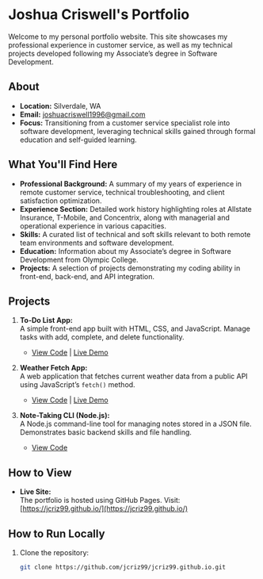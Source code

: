 # Joshua Criswell's Portfolio

Welcome to my personal portfolio website. This site showcases my professional experience in customer service, as well as my technical projects developed following my Associate’s degree in Software Development.

## About

- **Location:** Silverdale, WA
- **Email:** [joshuacriswell1996@gmail.com](mailto:joshuacriswell1996@gmail.com)
- **Focus:** Transitioning from a customer service specialist role into software development, leveraging technical skills gained through formal education and self-guided learning.

## What You'll Find Here

- **Professional Background:** A summary of my years of experience in remote customer service, technical troubleshooting, and client satisfaction optimization.
- **Experience Section:** Detailed work history highlighting roles at Allstate Insurance, T-Mobile, and Concentrix, along with managerial and operational experience in various capacities.
- **Skills:** A curated list of technical and soft skills relevant to both remote team environments and software development.
- **Education:** Information about my Associate’s degree in Software Development from Olympic College.
- **Projects:** A selection of projects demonstrating my coding ability in front-end, back-end, and API integration.

## Projects

1. **To-Do List App:**  
   A simple front-end app built with HTML, CSS, and JavaScript. Manage tasks with add, complete, and delete functionality.  
   - [View Code](https://github.com/yourusername/todo-list-app) | [Live Demo](https://yourusername.github.io/todo-list-app)

2. **Weather Fetch App:**  
   A web application that fetches current weather data from a public API using JavaScript’s `fetch()` method.  
   - [View Code](https://github.com/yourusername/weather-app) | [Live Demo](https://yourusername.github.io/weather-app)

3. **Note-Taking CLI (Node.js):**  
   A Node.js command-line tool for managing notes stored in a JSON file. Demonstrates basic backend skills and file handling.  
   - [View Code](https://github.com/yourusername/node-notes)

## How to View

- **Live Site:**  
  The portfolio is hosted using GitHub Pages. Visit: [https://jcriz99.github.io/](https://jcriz99.github.io/)  

## How to Run Locally

1. Clone the repository:
   ```bash
   git clone https://github.com/jcriz99/jcriz99.github.io.git
